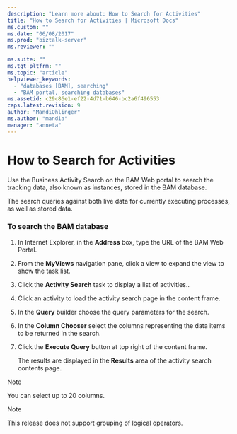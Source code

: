 ```yaml
---
description: "Learn more about: How to Search for Activities"
title: "How to Search for Activities | Microsoft Docs"
ms.custom: ""
ms.date: "06/08/2017"
ms.prod: "biztalk-server"
ms.reviewer: ""

ms.suite: ""
ms.tgt_pltfrm: ""
ms.topic: "article"
helpviewer_keywords: 
  - "databases [BAM], searching"
  - "BAM portal, searching databases"
ms.assetid: c29c86e1-ef22-4d71-b646-bc2a6f496553
caps.latest.revision: 9
author: "MandiOhlinger"
ms.author: "mandia"
manager: "anneta"
---
```

# How to Search for Activities
Use the Business Activity Search on the BAM Web portal to search the tracking data, also known as instances, stored in the BAM database.  
  
 The search queries against both live data for currently executing processes, as well as stored data.  
  
### To search the BAM database  
  
1.  In Internet Explorer, in the **Address** box, type the URL of the BAM Web Portal.  
  
2.  From the **MyViews** navigation pane, click a view to expand the view to show the task list.  
  
3.  Click the **Activity Search** task to display a list of activities..  
  
4.  Click an activity to load the activity search page in the content frame.  
  
5.  In the **Query** builder choose the query parameters for the search.  
  
6.  In the **Column Chooser** select the columns representing the data items to be returned in the search.  
  
7.  Click the **Execute Query** button at top right of the content frame.  
  
     The results are displayed in the **Results** area of the activity search contents page.  
  
> [!NOTE]
>  You can select up to 20 columns.  
  
> [!NOTE]
>  This release does not support grouping of logical operators.
